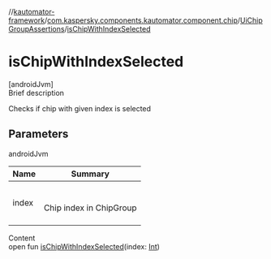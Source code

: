 //[kautomator-framework](../../index.md)/[com.kaspersky.components.kautomator.component.chip](../index.md)/[UiChipGroupAssertions](index.md)/[isChipWithIndexSelected](is-chip-with-index-selected.md)



# isChipWithIndexSelected  
[androidJvm]  
Brief description  


Checks if chip with given index is selected



## Parameters  
  
androidJvm  
  
|  Name|  Summary| 
|---|---|
| index| <br><br>Chip index in ChipGroup<br><br>
  
  
Content  
open fun [isChipWithIndexSelected](is-chip-with-index-selected.md)(index: [Int](https://kotlinlang.org/api/latest/jvm/stdlib/kotlin/-int/index.html))  



